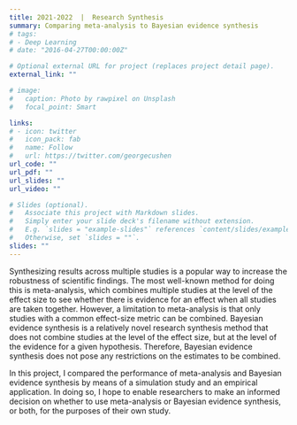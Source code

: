 ```yaml
---
title: 2021-2022  |  Research Synthesis
summary: Comparing meta-analysis to Bayesian evidence synthesis
# tags:
# - Deep Learning
# date: "2016-04-27T00:00:00Z"

# Optional external URL for project (replaces project detail page).
external_link: ""

# image:
#   caption: Photo by rawpixel on Unsplash
#   focal_point: Smart

links:
# - icon: twitter
#   icon_pack: fab
#   name: Follow
#   url: https://twitter.com/georgecushen
url_code: ""
url_pdf: ""
url_slides: ""
url_video: ""

# Slides (optional).
#   Associate this project with Markdown slides.
#   Simply enter your slide deck's filename without extension.
#   E.g. `slides = "example-slides"` references `content/slides/example-slides.md`.
#   Otherwise, set `slides = ""`.
slides: ""
---
```


Synthesizing results across multiple studies is a popular way to increase the robustness of scientific findings. The most well-known method for doing this is meta-analysis, which combines multiple studies at the level of the effect size to see whether there is evidence for an effect when all studies are taken together. However, a limitation to meta-analysis is that only studies with a common effect-size metric can be combined. Bayesian evidence synthesis is a relatively novel research synthesis method that does not combine studies at the level of the effect size, but at the level of the evidence for a given hypothesis. Therefore, Bayesian evidence synthesis does not pose any restrictions on the estimates to be combined.

In this project, I compared the performance of meta-analysis and Bayesian evidence synthesis by means of a simulation study and an empirical application. In doing so, I hope to enable researchers to make an informed decision on whether to use meta-analysis or Bayesian evidence synthesis, or both, for the purposes of their own study.




